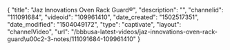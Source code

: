{
    "title": "Jaz Innovations Oven Rack Guard&reg;",
    "description": "",
    "channelid": "111091684",
    "videoid": "109961410",
    "date_created": "1502517351",
    "date_modified": "1504049172",
    "type": "captivate",
    "layout": "channelVideo",
    "url": "\/bbbusa-latest-videos\/jaz-innovations-oven-rack-guard\u00c2-3-notes\/111091684-109961410"
}